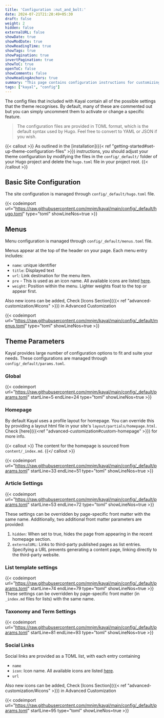 ```yaml
---
title: 'Configuration :nut_and_bolt:'
date: 2024-07-21T21:28:49+05:30
draft: false
weight: 2
hidden: false
externalURL: false
showDate: true
showModDate: true
showReadingTime: true
showTags: true
showPagination: true
invertPagination: true
showToC: true
openToC: false
showComments: false
showHeadingAnchors: true
summary: "This page contains configuration instructions for customizing Kayal according to your specific needs."
tags: ["kayal", "config"]
---
```


The config files that included with Kayal contain all of the possible settings that the theme recognises. By default, many of these are commented out but you can simply uncomment them to activate or change a specific feature.

> The configuration files are provided in TOML format, which is the default syntax used by Hugo. Feel free to convert to YAML or JSON if you wish.

{{< callout >}}
As outlined in the [installation]({{< ref "getting-started#set-up-theme-configuration-files" >}}) instructions, you should adjust your theme configuration by modifying the files in the `config/_default/` folder of your Hugo project and delete the `hugo.toml` file in your project root.
{{< /callout >}}

## Basic Site Configuration

The site configuration is managed through `config/_default/hugo.toml` file.

{{< codeimport url="https://raw.githubusercontent.com/mnjm/kayal/main/config/_default/hugo.toml" type="toml" showLineNos=true >}}

## Menus

Menu configuration is managed through `config/_default/menus.toml` file.

Menus appear at the top of the header on your page. Each menu entry includes:

- `name`: unique identifier
- `title`: Displayed text
- `url`: Link destination for the menu item.
- `pre` - This is used as an icon name. All available icons are listed [here](https://github.com/mnjm/kayal/tree/main/assets/icons).
- `weight`: Position within the menu. Lighter weights float to the top or appear first.

Also new icons can be added, Check [Icons Section]({{< ref "advanced-customization/#icons" >}}) in Advanced Customization

{{< codeimport url="https://raw.githubusercontent.com/mnjm/kayal/main/config/_default/menus.toml" type="toml" showLineNos=true >}}

## Theme Parameters

Kayal provides large number of configuration options to fit and suite your needs. These configurations are managed through `config/_default/params.toml`.

### Global

{{< codeimport url="https://raw.githubusercontent.com/mnjm/kayal/main/config/_default/params.toml" startLine=5 endLine=24 type="toml" showLineNos=true >}}

### Homepage

By default Kayal uses a profile layout for homepage. You can override this by providing a layout html file in your site's `layout/partials/homepage.html`. Check [here]({{<ref "advanced-customization#custom-homepage" >}}) for more info.

{{< callout >}} The content for the homepage is sourced from `content/_index.md`. {{</ callout >}}

{{< codeimport url="https://raw.githubusercontent.com/mnjm/kayal/main/config/_default/params.toml" startLine=33 endLine=51 type="toml" showLineNos=true >}}

### Article Settings

{{< codeimport url="https://raw.githubusercontent.com/mnjm/kayal/main/config/_default/params.toml" startLine=53 endLine=72 type="toml" showLineNos=true >}}

These settings can be overridden by page-specific front matter with the same name. Additionally, two additional front matter parameters are provided:

1. `hidden`: When set to true, hides the page from appearing in the recent homepage section.
2. `externalURL`: Links to third-party published pages as list entries. Specifying a URL prevents generating a content page, linking directly to the third-party website.

### List template settings

{{< codeimport url="https://raw.githubusercontent.com/mnjm/kayal/main/config/_default/params.toml" startLine=74 endLine=79 type="toml" showLineNos=true >}}
These settings can be overridden by page-specific front matter (in `_index.md` files for lists) with the same name.

### Taxonomy and Term Settings

{{< codeimport url="https://raw.githubusercontent.com/mnjm/kayal/main/config/_default/params.toml" startLine=81 endLine=93 type="toml" showLineNos=true >}}

### Social Links

Social links are provided as a TOML list, with each entry containing
- `name`
- `icon`: Icon name. All available icons are listed [here](https://github.com/mnjm/kayal/tree/main/assets/icons).
- `url`

Also new icons can be added, Check [Icons Section]({{< ref "advanced-customization/#icons" >}}) in Advanced Customization

{{< codeimport url="https://raw.githubusercontent.com/mnjm/kayal/main/config/_default/params.toml" startLine=95 type="toml" showLineNos=true >}}
